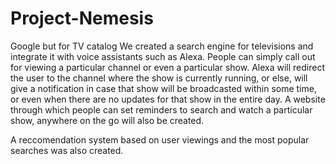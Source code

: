 # Project-Nemesis
Google but for TV catalog
We created a search engine for televisions and integrate it with voice assistants such as Alexa. People can simply call out for viewing a particular channel or even a particular show. Alexa will redirect the user to the channel where the show is currently running, or else, will give a notification in case that show will be broadcasted within some time, or even when there are no updates for that show in the entire day. 
A website through which people can set reminders to search and watch a particular show, anywhere on the go will also be created.

A reccomendation system based on user viewings and the most popular searches was also created.
